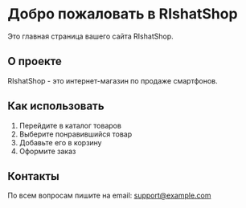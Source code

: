 # Добро пожаловать в RIshatShop

Это главная страница вашего сайта RIshatShop.

## О проекте
RIshatShop - это интернет-магазин по продаже смартфонов.

## Как использовать
1. Перейдите в каталог товаров
2. Выберите понравившийся товар
3. Добавьте его в корзину
4. Оформите заказ

## Контакты
По всем вопросам пишите на email: support@example.com
